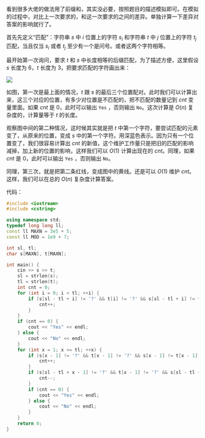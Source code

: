 看到很多大佬的做法用了前缀和，其实没必要，按照题目的描述模拟即可。在模拟的过程中，对比上一次要求的，和这一次要求的之间的差异。单独计算一下差异对答案的影响就行了。

首先先定义“匹配”：字符串 $s$ 中 $i$ 位置上的字符 $s_i$ 和字符串 $t$ 中 $j$ 位置上的字符 $t_j$ 匹配，当且仅当 $s_i$ 或者 $t_j$ 至少有一个是问号。或者这两个字符相等。

最开始第一次询问，要求 $t$ 和 $s$ 中长度相等的后缀匹配，为了描述方便，这里假设 $s$ 长度为 $6$，$t$ 长度为 $3$，把要求匹配的字符画出来：

![](https://cdn.luogu.com.cn/upload/image_hosting/v2ow1kta.png)

如图，第一次是最上面的情况，$t$ 跟 $s$ 的最后三个位置配对。此时我们可以计算出来，这三个对应的位置，有多少对位置是不匹配的，把不匹配的数量记到 $cnt$ 变量里面。如果 $cnt$ 是 $0$，此时可以输出 `Yes` ，否则输出 `No`。这次计算是 $O(n)$ 复杂度的，计算量等于 $t$ 的长度。

观察图中间的第二种情况，这时候其实就是把 $t$ 中第一个字符，要尝试匹配的元素变了，从原来的位置，变成 $s$ 中的第一个字符。用深蓝色表示。因为只有一个位置变了，我们很容易计算出 $cnt$ 的新值，这个维护工作量只是把旧的匹配的影响减掉，加上新的位置的影响，这样我们可以 $O(1)$ 计算出现在的 $cnt$。同理，如果 $cnt$ 是 $0$，此时可以输出 `Yes` ，否则输出 `No`。

同理，第三次，就是把第二条红线，变成图中的黄线。还是可以 $O(1)$ 维护 $cnt$。这样，我们可以在总的 $O(n)$ 复杂度计算答案。

代码：

```cpp
#include <iostream>
#include <cstring>

using namespace std;
typedef long long ll;
const ll MAXN = 3e5 + 5;
const ll MOD = 1e9 + 7;

int sl, tl;
char s[MAXN], t[MAXN];

int main() {
    cin >> s >> t;
    sl = strlen(s);
    tl = strlen(t);
    int cnt = 0;
    for (int i = 0; i < tl; ++i) {
        if (s[sl - tl + i] != '?' && t[i] != '?' && s[sl - tl + i] != t[i]) {
            cnt++;
        }
    }
    if (cnt == 0) {
        cout << "Yes" << endl;
    } else {
        cout << "No" << endl;
    }
    for (int x = 1; x <= tl; ++x) {
        if (s[x - 1] != '?' && t[x - 1] != '?' && s[x - 1] != t[x - 1]) {
            cnt++;
        }
        if (s[sl - tl + x - 1] != '?' && t[x - 1] != '?' && s[sl - tl + x - 1] != t[x - 1]) {
            cnt--;
        }
        if (cnt == 0) {
            cout << "Yes" << endl;
        } else {
            cout << "No" << endl;
        }
    }
    return 0;
}
```
